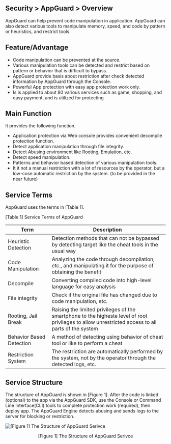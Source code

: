 ## Security > AppGuard > Overview

AppGuard can help prevent code manipulation in application. AppGuard can also detect various tools to manipulate memory, speed, and code by pattern or heuristics, and restrict tools.

## Feature/Advantage

* Code manipulation can be prevented at the source.
* Various manipulation tools can be detected and restrict based on pattern or behavior that is difficult to bypass.
* AppGuard provide basis about restriction after check detected information by AppGuard through the Console.
* Powerful App protection with easy app protection work only.
* Is is applied to about 80 various services such as game, shopping, and easy payment, and is utilized for protecting

## Main Function

It provides the following function.

* Application protection via Web console provides convenient decompile protection function.
* Detect application manipulation through file integrity.
* Detect Abusing environment like Rooting, Emulation, etc.
* Detect speed manipulation.
* Patterns and behavior based detection of various manipulation tools.
* It it not a manual restriction with a lot of resources by the operator, but a low-cose automatic restriction by the system. (to be provided in the near future)

## Service Terms

AppGuard uses the terms in [Table 1].

[Table 1] Service Terms of AppGuard

| Term       | Description                                                             |
| -------- | ----------------------------------------------------------------------- |
| Heuristic Detection      | Detection methods that can not be bypassed by detecting target like the cheat tools in the usual way |
| Code Manipulation        | Analyzing the code through decompilation, etc., and manipulating it for the purpose of obtaining the benefit |
| Decompile                | Converting compiled code into high-level language for easy analysis |
| File integrity           | Check if the original file has changed due to code manipulation, etc. |
| Rooting, Jail Break      | Raising the limited privileges of the smartphone to the higheste level of root privileges to allow unrestricted access to all parts of the system |
| Behavior Based Detection | A method of detecting using behavior of cheat tool or like to perform a cheat |
| Restriction System       | The restriction are automatically performed by the system, not by the operator through the detected logs, etc. |

## Service Structure

The structure of AppGuard is shown in [Figure 1].
After the code is linked (optional) to the app via the AppGuard SDK, use the Console or Command Line Interface(CLI) tools to complete protection work (required), then deploy app. The AppGuard Engine detects abusing and sends logs to the server for blocking or restriction.

![[Figure 1] The Structure of AppGuard Serivce](http://static.toastoven.net/prod_appguard/Overview_figure1.png)
<center>[Figure 1] The Structure of AppGuard Serivce</center>
